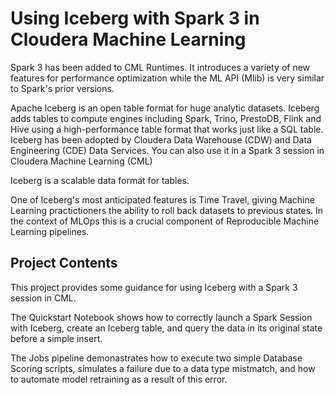 # Using Iceberg with Spark 3 in Cloudera Machine Learning

Spark 3 has been added to CML Runtimes. It introduces a variety of new features for performance optimization while the ML API (Mlib) is very similar to Spark's prior versions.

Apache Iceberg is an open table format for huge analytic datasets. Iceberg adds tables to compute engines including Spark, Trino, PrestoDB, Flink and Hive using a high-performance table format that works just like a SQL table. 
Iceberg has been adopted by Cloudera Data Warehouse (CDW) and Data Engineering (CDE) Data Services. You can also use it in a Spark 3 session in Cloudera Machine Learning (CML) 

Iceberg is a scalable data format for tables. 

One of Iceberg's most anticipated features is Time Travel, giving Machine Learning practictioners the ability to roll back datasets to previous states. In the context of MLOps this is a crucial component of Reproducible Machine Learning pipelines.

## Project Contents

This project provides some guidance for using Iceberg with a Spark 3 session in CML. 

The Quickstart Notebook shows how to correctly launch a Spark Session with Iceberg, create an Iceberg table, and query the data in its original state before a simple insert.

The Jobs pipeline demonastrates how to execute two simple Database Scoring scripts, simulates a failure due to a data type mistmatch, and how to automate model retraining as a result of this error.



